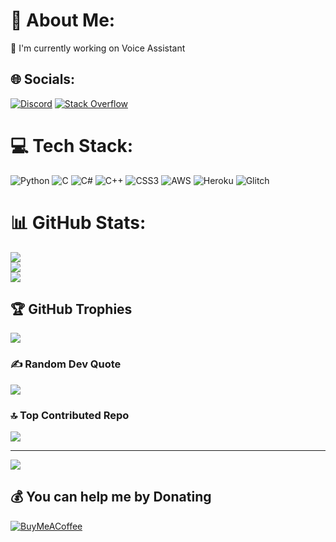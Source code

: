 # 💫 About Me:
🎈 I'm currently working on Voice Assistant


## 🌐 Socials:
[![Discord](https://img.shields.io/badge/Discord-%237289DA.svg?logo=discord&logoColor=white)](https://discord.gg/https://discord.gg/CEfsKjt25b) [![Stack Overflow](https://img.shields.io/badge/-Stackoverflow-FE7A16?logo=stack-overflow&logoColor=white)](https://stackoverflow.com/users/https://stackoverflow.com/users/21830477/recep-furkan) 

# 💻 Tech Stack:
![Python](https://img.shields.io/badge/python-3670A0?style=flat&logo=python&logoColor=ffdd54) ![C](https://img.shields.io/badge/c-%2300599C.svg?style=flat&logo=c&logoColor=white) ![C#](https://img.shields.io/badge/c%23-%23239120.svg?style=flat&logo=c-sharp&logoColor=white) ![C++](https://img.shields.io/badge/c++-%2300599C.svg?style=flat&logo=c%2B%2B&logoColor=white) ![CSS3](https://img.shields.io/badge/css3-%231572B6.svg?style=flat&logo=css3&logoColor=white) ![AWS](https://img.shields.io/badge/AWS-%23FF9900.svg?style=flat&logo=amazon-aws&logoColor=white) ![Heroku](https://img.shields.io/badge/heroku-%23430098.svg?style=flat&logo=heroku&logoColor=white) ![Glitch](https://img.shields.io/badge/glitch-%233333FF.svg?style=flat&logo=glitch&logoColor=white)
# 📊 GitHub Stats:
![](https://github-readme-stats.vercel.app/api?username=RecepFurkan&theme=dark&hide_border=false&include_all_commits=false&count_private=false)<br/>
![](https://github-readme-streak-stats.herokuapp.com/?user=RecepFurkan&theme=dark&hide_border=false)<br/>
![](https://github-readme-stats.vercel.app/api/top-langs/?username=RecepFurkan&theme=dark&hide_border=false&include_all_commits=false&count_private=false&layout=compact)

## 🏆 GitHub Trophies
![](https://github-profile-trophy.vercel.app/?username=RecepFurkan&theme=dark_dimmed&no-frame=false&no-bg=true&margin-w=4)

### ✍️ Random Dev Quote
![](https://quotes-github-readme.vercel.app/api?type=horizontal&theme=gruvbox)

### 🔝 Top Contributed Repo
![](https://github-contributor-stats.vercel.app/api?username=RecepFurkan&limit=5&theme=dark&combine_all_yearly_contributions=true)



---
[![](https://visitcount.itsvg.in/api?id=RecepFurkan&icon=5&color=8)](https://visitcount.itsvg.in)

  ## 💰 You can help me by Donating
  [![BuyMeACoffee](https://img.shields.io/badge/Buy%20Me%20a%20Coffee-ffdd00?style=for-the-badge&logo=buy-me-a-coffee&logoColor=black)](https://www.buymeacoffee.com/refb) 

  
<!-- Proudly created with GPRM ( https://gprm.itsvg.in ) -->
